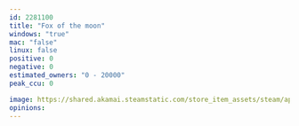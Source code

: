 ```yaml
---
id: 2281100
title: "Fox of the moon"
windows: "true"
mac: "false"
linux: false
positive: 0
negative: 0
estimated_owners: "0 - 20000"
peak_ccu: 0

image: https://shared.akamai.steamstatic.com/store_item_assets/steam/apps/2281100/header.jpg?t=1685842377
opinions:
---
```

